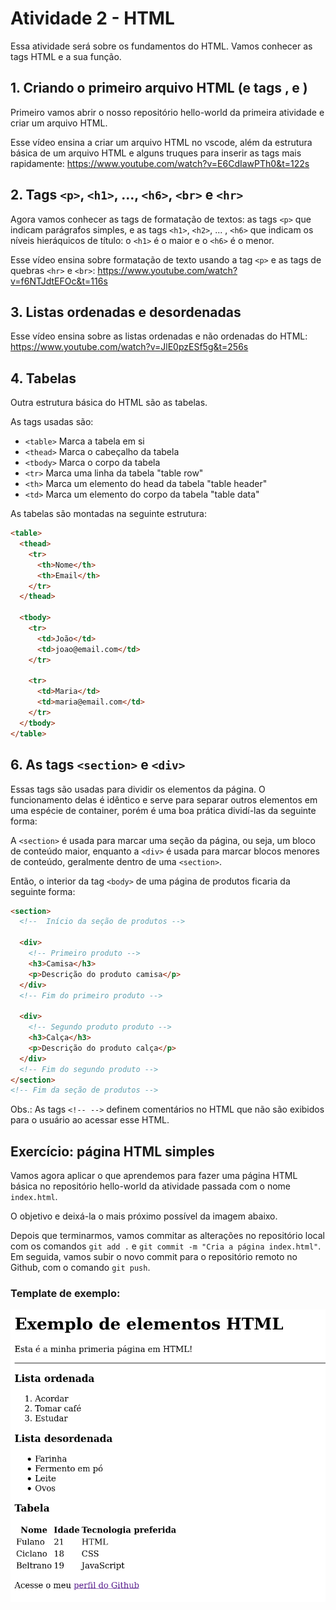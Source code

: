 # Atividade 2 - HTML

Essa atividade será sobre os fundamentos do HTML. Vamos conhecer as tags HTML e a sua função.

## 1. Criando o primeiro arquivo HTML (e tags <html>, <head> e <body>)

Primeiro vamos abrir o nosso repositório hello-world da primeira atividade e criar um arquivo HTML.

Esse vídeo ensina a criar um arquivo HTML no vscode, além da estrutura básica de um arquivo HTML e alguns truques para inserir as tags mais rapidamente:
https://www.youtube.com/watch?v=E6CdIawPTh0&t=122s

## 2. Tags `<p>`, `<h1>`, ..., `<h6>`, `<br>` e `<hr>`

Agora vamos conhecer as tags de formatação de textos: as tags `<p>` que indicam parágrafos simples, e as tags `<h1>`, `<h2>`, ... , `<h6>` que indicam os níveis hieráquicos de título: o `<h1>` é o maior e o `<h6>` é o menor.

Esse vídeo ensina sobre formatação de texto usando a tag `<p>` e as tags de quebras `<hr>` e `<br>`:
https://www.youtube.com/watch?v=f6NTJdtEFOc&t=116s

## 3. Listas ordenadas e desordenadas

Esse vídeo ensina sobre as listas ordenadas e não ordenadas do HTML:
https://www.youtube.com/watch?v=JlE0pzESf5g&t=256s

## 4. Tabelas

Outra estrutura básica do HTML são as tabelas.

As tags usadas são:

- `<table>` Marca a tabela em si
- `<thead>` Marca o cabeçalho da tabela
- `<tbody>` Marca o corpo da tabela
- `<tr>` Marca uma linha da tabela "table row"
- `<th>` Marca um elemento do head da tabela "table header"
- `<td>` Marca um elemento do corpo da tabela "table data"

As tabelas são montadas na seguinte estrutura:

```html
<table>
  <thead>
    <tr>
      <th>Nome</th>
      <th>Email</th>
    </tr>
  </thead>

  <tbody>
    <tr>
      <td>João</td>
      <td>joao@email.com</td>
    </tr>

    <tr>
      <td>Maria</td>
      <td>maria@email.com</td>
    </tr>
  </tbody>
</table>
```

## 6. As tags `<section>` e `<div>`

Essas tags são usadas para dividir os elementos da página. O funcionamento delas é idêntico e serve para separar outros elementos em uma espécie de container, porém é uma boa prática dividí-las da seguinte forma:

A `<section>` é usada para marcar uma seção da página, ou seja, um bloco de conteúdo maior, enquanto a `<div>` é usada para marcar blocos menores de conteúdo, geralmente dentro de uma `<section>`.

Então, o interior da tag `<body>` de uma página de produtos ficaria da seguinte forma:

```html
<section>
  <!--  Início da seção de produtos -->

  <div>
    <!-- Primeiro produto -->
    <h3>Camisa</h3>
    <p>Descrição do produto camisa</p>
  </div>
  <!-- Fim do primeiro produto -->

  <div>
    <!-- Segundo produto produto -->
    <h3>Calça</h3>
    <p>Descrição do produto calça</p>
  </div>
  <!-- Fim do segundo produto -->
</section>
<!-- Fim da seção de produtos -->
```

Obs.: As tags `<!-- -->` definem comentários no HTML que não são exibidos para o usuário ao acessar esse HTML.

## Exercício: página HTML simples

Vamos agora aplicar o que aprendemos para fazer uma página HTML básica no repositório hello-world da atividade passada com o nome `index.html`.

O objetivo e deixá-la o mais próximo possível da imagem abaixo.

Depois que terminarmos, vamos commitar as alterações no repositório local com os comandos `git add .` e `git commit -m "Cria a página index.html"`. Em seguida, vamos subir o novo commit para o repositório remoto no Github, com o comando `git push`.

### Template de exemplo:

![](images/atividade2.png)

